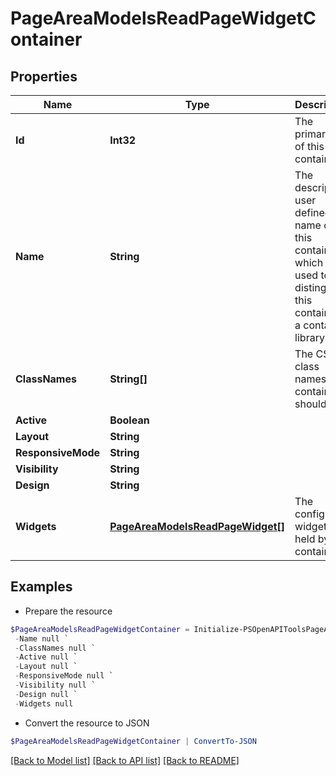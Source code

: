 # PageAreaModelsReadPageWidgetContainer
## Properties

Name | Type | Description | Notes
------------ | ------------- | ------------- | -------------
**Id** | **Int32** | The primary ID of this container | [optional] 
**Name** | **String** | The descriptive user defined name of this container, which is used to distinguish this container in a container library | [optional] 
**ClassNames** | **String[]** | The CSS class names this container should use. | [optional] 
**Active** | **Boolean** |  | [optional] 
**Layout** | **String** |  | [optional] 
**ResponsiveMode** | **String** |  | [optional] 
**Visibility** | **String** |  | [optional] 
**Design** | **String** |  | [optional] 
**Widgets** | [**PageAreaModelsReadPageWidget[]**](PageAreaModelsReadPageWidget.md) | The configured widgets held by this container | [optional] 

## Examples

- Prepare the resource
```powershell
$PageAreaModelsReadPageWidgetContainer = Initialize-PSOpenAPIToolsPageAreaModelsReadPageWidgetContainer  -Id null `
 -Name null `
 -ClassNames null `
 -Active null `
 -Layout null `
 -ResponsiveMode null `
 -Visibility null `
 -Design null `
 -Widgets null
```

- Convert the resource to JSON
```powershell
$PageAreaModelsReadPageWidgetContainer | ConvertTo-JSON
```

[[Back to Model list]](../README.md#documentation-for-models) [[Back to API list]](../README.md#documentation-for-api-endpoints) [[Back to README]](../README.md)

